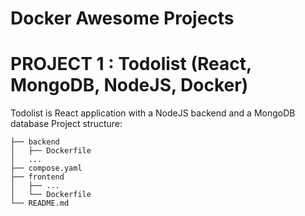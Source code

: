 
# Docker Awesome Projects

# PROJECT 1 : Todolist (React, MongoDB, NodeJS, Docker)

Todolist is React application with a NodeJS backend and a MongoDB database
Project structure:

```.
├── backend
│   ├── Dockerfile
│   ...
├── compose.yaml
├── frontend
│   ├── ...
│   └── Dockerfile
└── README.md
```

